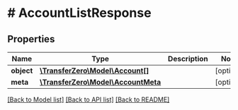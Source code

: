 # # AccountListResponse

## Properties

Name | Type | Description | Notes
------------ | ------------- | ------------- | -------------
**object** | [**\TransferZero\Model\Account[]**](Account.md) |  | [optional] 
**meta** | [**\TransferZero\Model\AccountMeta**](AccountMeta.md) |  | [optional] 

[[Back to Model list]](../../README.md#documentation-for-models) [[Back to API list]](../../README.md#documentation-for-api-endpoints) [[Back to README]](../../README.md)


